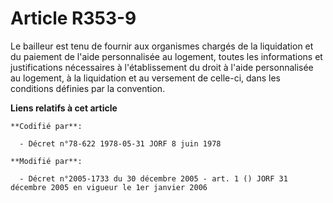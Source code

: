# Article R353-9

Le bailleur est tenu de fournir aux organismes chargés de la liquidation et du paiement de l'aide personnalisée au logement,
toutes les informations et justifications nécessaires à l'établissement du droit à l'aide personnalisée au logement, à la
liquidation et au versement de celle-ci, dans les conditions définies par la convention.

**Liens relatifs à cet article**

	**Codifié par**:

	  - Décret n°78-622 1978-05-31 JORF 8 juin 1978

	**Modifié par**:

	  - Décret n°2005-1733 du 30 décembre 2005 - art. 1 () JORF 31 décembre 2005 en vigueur le 1er janvier 2006
